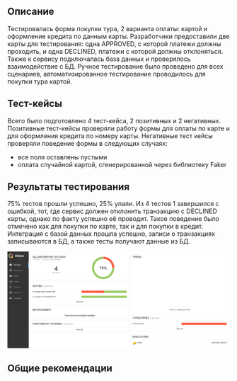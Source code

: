 ## Описание
Тестировалась форма покупки тура, 2 варианта оплаты: картой и оформление кредита по данным карты. 
Разработчики предоставили две карты для тестирования: одна APPROVED, с которой платежи должны проходить, и одна DECLINED, платежи с которой должны отклоняться.
Также к сервису подключалась база данных и проверялось взаимодействие с БД. 
Ручное тестирование было проведено для всех сценариев, автоматизированное тестирование проводилось для покупки тура картой. 

## Тест-кейсы
Всего было подготовлено 4 тест-кейса, 2 позитивных и 2 негативных. 
Позитивные тест-кейсы проверяли работу формы для оплаты по карте и для оформления кредита по номеру карты.
Негативные тест кейсы проверяли поведение формы в следующих случаях:
- все поля оставлены пустыми
- оплата случайной картой, сгенерированной через библиотеку Faker


## Результаты тестирования
75% тестов прошли успешно, 25% упали. Из 4 тестов 1 завершился с ошибкой, тот, где сервис должен отклонить транзакцию с DECLINED карты, однако по факту успешно её проводит. Такое поведение было отмечено как для покупки по карте, так и для покупки в кредит. 
Интеграция с базой данных прошла успешно, записи о транзакциях записываются в БД, а также тесты получают данные из БД. 

![отчёт](/artifacts/2023-04-21_15-31-41.jpg) 

## Общие рекомендации

